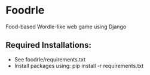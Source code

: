 # Foodrle
 Food-based Wordle-like web game using Django

## Required Installations:
- See foodrle/requirements.txt
- Install packages using: pip install -r requirements.txt
